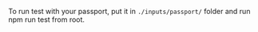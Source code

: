 To run test with your passport, put it in `./inputs/passport/` folder and run npm run test from root.